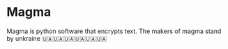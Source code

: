 # Magma
Magma is python software that encrypts text. 
The makers of magma stand by unkraine 🇺🇦🇺🇦🇺🇦🇺🇦🇺🇦🇺🇦
